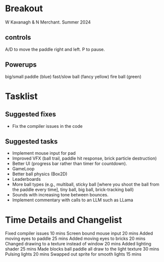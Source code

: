 # Breakout

W Kavanagh & N Merchant. Summer 2024 

## controls

A/D to move the paddle right and left.
P to pause.

## Powerups

big/small paddle (blue)
fast/slow ball (fancy yellow)
fire ball (green)

# Tasklist

## Suggested fixes

* Fix the compiler issues in the code

## Suggested tasks

* Implement mouse input for pad
* Improved VFX (ball trail, paddle hit response, brick particle destruction)
* Better UI (progress bar rather than timer for countdown).
* GameLoop
* Better ball physics (Box2D)
* Leaderboards
* More ball types (e.g., multiball, sticky ball [where you shoot the ball from the paddle every time], tiny ball, big ball, brick-tracking ball)
* Sounds with increasing tone between bounces.
* Implement commentary with calls to an LLM such as LLama

# Time Details and Changelist
Fixed compiler issues 10 mins 
Screen bound mouse input 20 mins
Added moving eyes to paddle 25 mins
Added moving eyes to bricks 20 mins
Changed drawing to a texture instead of window 20 mins
Added lighting shader 25 mins
Made blocks ball paddle all draw to the light texture 30 mins
Pulsing lights 20 mins
Swapped out sprite for smooth lights 15 mins
